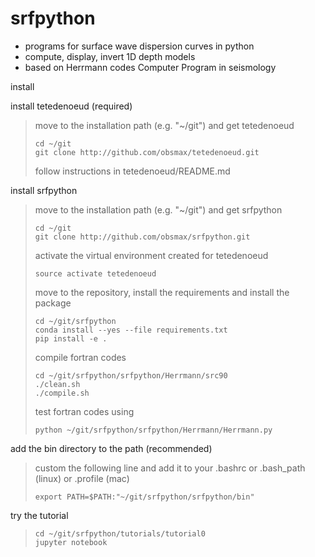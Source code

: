 # srfpython
  
- programs for surface wave dispersion curves in python
- compute, display, invert 1D depth models
- based on Herrmann codes Computer Program in seismology

install

install tetedenoeud (required)
> move to the installation path (e.g. "~/git") and get tetedenoeud
>
> ```
> cd ~/git
> git clone http://github.com/obsmax/tetedenoeud.git
> ```
>
> follow instructions in tetedenoeud/README.md

install srfpython

> move to the installation path (e.g. "~/git") and get srfpython
>
> ```
> cd ~/git
> git clone http://github.com/obsmax/srfpython.git
> ```
>
> activate the virtual environment created for tetedenoeud
>
> ```
> source activate tetedenoeud
> ```
>
> move to the repository, install the requirements and install the package
>
> ```
> cd ~/git/srfpython
> conda install --yes --file requirements.txt
> pip install -e .
> ```
>
> compile fortran codes
>
> ```
> cd ~/git/srfpython/srfpython/Herrmann/src90
> ./clean.sh 
> ./compile.sh
> ```
>
> test fortran codes using
>
> ```
> python ~/git/srfpython/srfpython/Herrmann/Herrmann.py
> ```

add the bin directory to the path (recommended)

> custom the following line and add it to
> your .bashrc or .bash_path (linux) or .profile (mac)
>
> ```
> export PATH=$PATH:"~/git/srfpython/srfpython/bin"
> ```

try the tutorial

> ```
> cd ~/git/srfpython/tutorials/tutorial0
> jupyter notebook 
> ```
